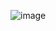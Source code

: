 ![image](https://github.com/azmianshari/UCP1_20220140153_D/assets/127088904/769e6ee2-7bf1-45a5-8398-e69af1c5e2fa)
